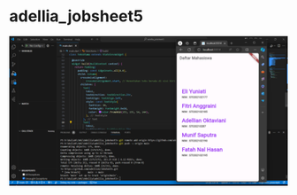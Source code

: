 # adellia_jobsheet5

![](https://github.com/adellia1/Jobsheet5/blob/main/Screenshot%202024-07-02%20214311.png)
